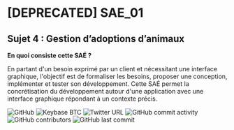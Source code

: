 # [DEPRECATED] SAE_01

## Sujet 4 : Gestion d’adoptions d’animaux

**En quoi consiste cette SAÉ ?**

En partant d'un besoin exprimé par un client et nécessitant une interface graphique, l'objectif est de formaliser les besoins, proposer une conception, implémenter et tester son développement. Cette SAÉ permet la concrétisation du développement autour d'une application avec une interface graphique répondant à un contexte précis.

![GitHub](https://img.shields.io/github/license/Nelda74/SAE_01)
![Keybase BTC](https://img.shields.io/keybase/btc/skyplabs)
![Twitter URL](https://img.shields.io/twitter/url?style=social&url=https%3A%2F%2Fgithub.com%2FNelda74%2FSAE_01)
![GitHub commit activity](https://img.shields.io/github/commit-activity/w/Nelda74/SAE_01?style=plastic)
![GitHub contributors](https://img.shields.io/github/contributors/Nelda74/SAE_01)
![GitHub last commit](https://img.shields.io/github/last-commit/Nelda74/SAE_01)
